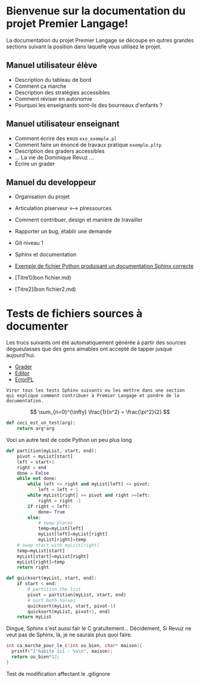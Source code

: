 # Bienvenue sur la documentation du projet Premier Langage!


La documentation du projet Premier Langage se découpe en qutres
grandes sections suivant la position dans laquelle vous utilisez le
projet.



## Manuel utilisateur élève

* Description du tableau de bord
* Comment ça marche
* Description des stratégies accessibles
* Comment réviser en autonomie
* Pourquoi les enseignants sont-ils des bourreaux d'enfants ?


## Manuel utilisateur enseignant

* Comment écrire des exos `exo_exemple.pl`
* Comment faire un énoncé de travaux pratique `exemple.pltp`
* Description des graders accessibles
* ... La vie de Dominique Revuz ...
* Écrire un grader


## Manuel du developpeur

* Organisation du projet
* Articulation plserveur <--> plressources
* Comment contribuer, design et manière de travailler
* Rapporter un bug, établir une demande
* Git niveau 1
* Sphinx et documentation

* [Exemple de fichier Python produisant un documentation Sphinx correcte](misc/doc_exemple.html)

* [Titre1](bon fichier.md)
* [Titre2](bon fichier2.md)



# Tests de fichiers sources à documenter


Les trucs suivants ont été automatiquement générée à partir des
sources dégueulasses que des gens aimables ont accepté de tapper
jusque aujourd'hui.


* [Grader](pysrc/plgrader.html)
* [Editor](pysrc/pleditor.html)
* [ErrorPL](pysrc/pl.html)



```
Virer tous les tests Sphinx suivants ou les mettre dans une section
qui explique comment contribuer à Premier Langage et pondre de la
documentation.
```

$$ \sum_{n=0}^{\infty} \frac{1}{n^2} = \frac{\pi^2}{2} $$


```Python
def ceci_est_un_test(arg):
    return arg*arg
```

Voci un autre test de code Python un peu plus long

```Python
def partition(myList, start, end):
    pivot = myList[start]
    left = start+1
    right = end
    done = False
    while not done:
        while left <= right and myList[left] <= pivot:
            left = left + 1
        while myList[right] >= pivot and right >=left:
            right = right -1
        if right < left:
            done= True
        else:
            # swap places
            temp=myList[left]
            myList[left]=myList[right]
            myList[right]=temp
    # swap start with myList[right]
    temp=myList[start]
    myList[start]=myList[right]
    myList[right]=temp
    return right

def quicksort(myList, start, end):
    if start < end:
        # partition the list
        pivot = partition(myList, start, end)
        # sort both halves
        quicksort(myList, start, pivot-1)
        quicksort(myList, pivot+1, end)
    return myList
```

Dingue, Sphinx s'est aussi fair le C gratuitement... Décidement, Si
Revuz ne veut pas de Sphinx, là, je ne saurais plus quoi faire.

```C
int ca_marche_pour_le_c(int ou_bien, char* maison){
  printf("J'habite ici : %s\n", maison);
  return ou_bien*12;
}
```

Test de modification affectant le .gitignore
